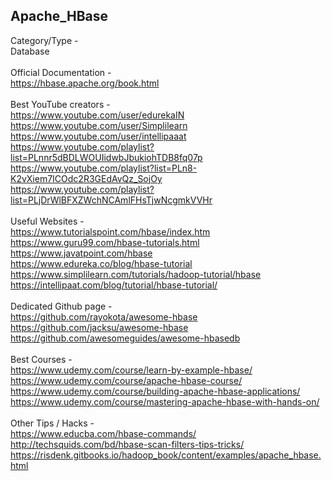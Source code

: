 ## Apache_HBase
Category/Type - <br> 
Database 
<br>
<br>
Official Documentation - <br>
https://hbase.apache.org/book.html 
<br>
<br>
Best YouTube creators - <br> 
https://www.youtube.com/user/edurekaIN <br> 
https://www.youtube.com/user/Simplilearn <br>
https://www.youtube.com/user/intellipaaat <br>
https://www.youtube.com/playlist?list=PLnnr5dBDLWOUIidwbJbukiohTDB8fq07p <br>
https://www.youtube.com/playlist?list=PLn8-K2vXiem7ICOdc2R3GEdAvQz_SojOy <br>
https://www.youtube.com/playlist?list=PLjDrWlBFXZWchNCAmlFHsTjwNcgmkVVHr 
<br>
<br>
Useful Websites - <br>
https://www.tutorialspoint.com/hbase/index.htm <br>
https://www.guru99.com/hbase-tutorials.html <br>
https://www.javatpoint.com/hbase <br>
https://www.edureka.co/blog/hbase-tutorial <br>
https://www.simplilearn.com/tutorials/hadoop-tutorial/hbase <br>
https://intellipaat.com/blog/tutorial/hbase-tutorial/ 
<br>
<br>
Dedicated Github page - <br> 
https://github.com/rayokota/awesome-hbase <br>
https://github.com/jacksu/awesome-hbase <br>
https://github.com/awesomeguides/awesome-hbasedb 
<br>
<br>
Best Courses - <br>
https://www.udemy.com/course/learn-by-example-hbase/ <br>
https://www.udemy.com/course/apache-hbase-course/ <br>
https://www.udemy.com/course/building-apache-hbase-applications/ <br>
https://www.udemy.com/course/mastering-apache-hbase-with-hands-on/ 
<br>
<br>
Other Tips / Hacks - <br>
https://www.educba.com/hbase-commands/ <br>
http://techsquids.com/bd/hbase-scan-filters-tips-tricks/ <br>
https://risdenk.gitbooks.io/hadoop_book/content/examples/apache_hbase.html 
<br>